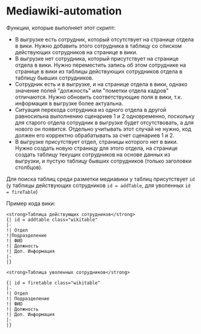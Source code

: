 # Mediawiki-automation

  Функции, которые выполняет этот скрипт:
  
  - В выгрузке есть сотрудник, который отсутствует на странице отдела в вики. Нужно добавить этого сотрудника в таблицу со списком действующих сотрудников на странице в вики. 
  - В выгрузке нет сотрудника, который присутствует на странице отдела в вики. Нужно переместить запись об этом сотруднике на странице в вики из таблицы действующих сотрудников отдела в таблицу бывших сотрудников. 
  - Сотрудник есть и в выгрузке, и на странице отдела в вики, однако значение полей "должность" или "пометки отдела кадров" отличаются. Нужно обновить соответствующие поля в вики, т.к. информация в выгрузке более актуальна. 
  - Ситуация перехода сотрудника из одного отдела в другой равносильна выполнению сценариев 1 и 2 одновременно, поскольку для старого отдела сотрудник в выгрузке будет отсутствовать, а для нового он появится. Отдельно учитывать этот случай не нужно, код должен его корректно обрабатывать за счет сценариев 1 и 2. 
  - В выгрузке присутствует отдел, страницы которого нет в вики. Нужно создать новую страницу для этого отдела, на странице создать таблицу текущих сотрудников на основе данных из выгрузки, и пустую таблицу бывших сотрудников (только заголовки столбцов).

  Для поиска таблиц среди разметки медиавики у таблиц присутствует `id` (у таблицы действующих сотрудников `id = addTable`, для уволенных `id = fireTable`)

  Пример кода вики:

```wiki
<strong>Таблица действующих сотрудников</strong>
{| id = addtable class="wikitable"
|-
!| Отдел
!|Подразделение
!| ФИО
!| Должность
!| Доп. Информация
|-
|}

<strong>Таблица уволенных сотрудников</strong>

{| id = firetable class="wikitable"
|-
!| Отдел
!| Подразделение
!| ФИО
!| Должность
!| Доп. Информация
|-
|}
```
